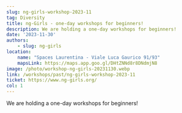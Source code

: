 ```yaml
---
slug: ng-girls-workshop-2023-11
tag: Diversity
title: ng-Girls - one-day workshops for beginners!
description: We are holding a one-day workshops for beginners!
date: '2023-11-30'
authors: 
    - slug: ng-girls
location: 
    name: "Spaces Laurentina - Viale Luca Gaurico 91/93"
    mapsLink: https://maps.app.goo.gl/DHtZNNd8r8DNdmjN8
image: /photo/workshop-ng-girls-20231130.webp
link: /workshops/past/ng-girls-workshop-2023-11
ticket: https://www.ng-girls.org/
col: 1
---
```


We are holding a one-day workshops for beginners!